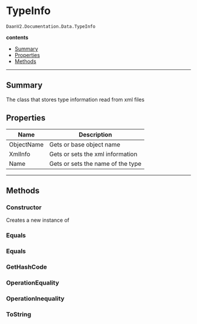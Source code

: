 # TypeInfo

`DaanV2.Documentation.Data.TypeInfo`  

**contents**  
- [Summary](#summary)
- [Properties](#properties)
- [Methods](#methods)

---  
## Summary

The class that stores type information read from xml files  

## Properties

|Name|Description|
|---|---|
|ObjectName| Gets or base object name |
|XmlInfo| Gets or sets the xml information |
|Name| Gets or sets the name of the type |


---  
## Methods

### Constructor

Creates a new instance of   

### Equals

  

### Equals

  

### GetHashCode

  

### OperationEquality

  

### OperationInequality

  

### ToString

  

